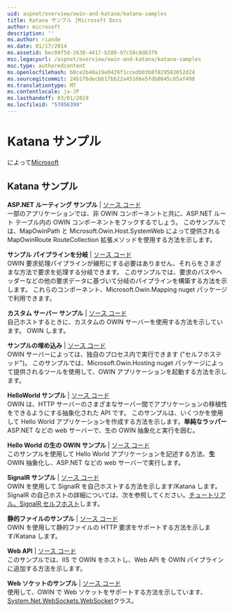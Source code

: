 ```yaml
---
uid: aspnet/overview/owin-and-katana/katana-samples
title: Katana サンプル |Microsoft Docs
author: microsoft
description: ''
ms.author: riande
ms.date: 01/17/2014
ms.assetid: bec04f5d-2638-4417-b288-97c58c8d6379
msc.legacyurl: /aspnet/overview/owin-and-katana/katana-samples
msc.type: authoredcontent
ms.openlocfilehash: b8ce2b40a19e0429f1ccedb03b8f829582652d24
ms.sourcegitcommit: 24b1f6decbb17bb22a45166e5fdb0845c65af498
ms.translationtype: MT
ms.contentlocale: ja-JP
ms.lasthandoff: 03/01/2019
ms.locfileid: "57056399"
---
```

<a name="katana-samples"></a>Katana サンプル
====================
によって[Microsoft](https://github.com/microsoft)

## <a name="katana-samples"></a>Katana サンプル

**ASP.NET ルーティング サンプル** | [ソース コード](https://github.com/aspnet/samples/tree/master/samples/aspnet/Katana/AspNetRoutes)  
一部のアプリケーションでは、非 OWIN コンポーネントと共に、ASP.NET ルート テーブル内の OWIN コンポーネントをフックするでしょう。 このサンプルでは、MapOwinPath と Microsoft.Owin.Host.SystemWeb によって提供される MapOwinRoute RouteCollection 拡張メソッドを使用する方法を示します。

**サンプル パイプラインを分岐** | [ソース コード](https://github.com/aspnet/samples/tree/master/samples/aspnet/Katana/BranchingPipelines)  
OWIN 要求処理パイプラインが線形にする必要はありません、それらをさまざまな方法で要求を処理する分岐できます。 このサンプルでは、要求のパスやヘッダーなどの他の要求データに基づいて分岐のパイプラインを構築する方法を示します。 これらのコンポーネント、Microsoft.Owin.Mapping nuget パッケージで利用できます。

**カスタム サーバー サンプル** | [ソース コード](https://github.com/aspnet/samples/tree/master/samples/aspnet/Katana/CustomServer)   
自己ホストするときに、カスタムの OWIN サーバーを使用する方法を示しています。 OWIN します。

**サンプルの埋め込み** | [ソース コード](https://github.com/aspnet/samples/tree/master/samples/aspnet/Katana/Embedded)  
OWIN サーバーによっては、独自のプロセス内で実行できます (&quot;セルフホステッド&quot;)。 このサンプルでは、Microsoft.Owin.Hosting nuget パッケージによって提供されるツールを使用して、OWIN アプリケーションを起動する方法を示します。

**HelloWorld サンプル** | [ソース コード](https://github.com/aspnet/samples/tree/master/samples/aspnet/Katana/HelloWorld)  
OWIN は、HTTP サーバーのさまざまなサーバー間でアプリケーションの移植性をできるようにする抽象化された API です。 このサンプルは、いくつかを使用して Hello World アプリケーションを作成する方法を示します。**単純なラッパー** ASP.NET などの web サーバーで、生の OWIN 抽象化と実行を囲む。

**Hello World の生の OWIN サンプル** | [ソース コード](https://github.com/aspnet/samples/tree/master/samples/aspnet/Katana/HelloWorldRawOwin)  
このサンプルを使用して Hello World アプリケーションを記述する方法、**生**OWIN 抽象化し、ASP.NET などの web サーバーで実行します。

**SignalR サンプル** | [ソース コード](https://github.com/aspnet/samples/tree/master/samples/aspnet/Katana/SignalR)  
OWIN を使用して SignalR を自己ホストする方法を示します/Katana します。 SignalR の自己ホストの詳細については、次を参照してください。[チュートリアル。SignalR セルフホスト](../../../signalr/overview/deployment/tutorial-signalr-self-host.md)します。

**静的ファイルのサンプル** | [ソース コード](https://github.com/aspnet/samples/tree/master/samples/aspnet/Katana/StaticFilesSample)   
OWIN を使用して静的ファイルの HTTP 要求をサポートする方法を示します/Katana します。

**Web API** | [ソース コード](https://github.com/aspnet/samples/tree/master/samples/aspnet/Katana/WebApi)   
このサンプルでは、IIS で OWIN をホストし、Web API を OWIN パイプラインに追加する方法を示します。

**Web ソケットのサンプル** | [ソース コード](https://github.com/aspnet/samples/tree/master/samples/aspnet/Katana/WebSocketSample)   
使用して、OWIN で Web ソケットをサポートする方法を示しています、 [System.Net.WebSockets.WebSocket](https://msdn.microsoft.com/library/system.net.websockets.websocket(v=vs.110).aspx)クラス。
